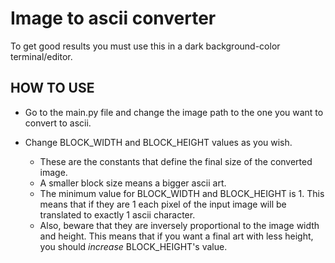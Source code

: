 # Image to ascii converter

To get good results you must use this in a dark background-color terminal/editor.

## HOW TO USE

- Go to the main.py file and change the image path to the one you want to convert to ascii.

- Change BLOCK_WIDTH and BLOCK_HEIGHT values as you wish.
    - These are the constants that define the final size of the converted image.
    - A smaller block size means a bigger ascii art.
    - The minimum value for BLOCK_WIDTH and BLOCK_HEIGHT is 1. This means that if they are 1 each pixel of the input image will be translated to exactly 1 ascii character.
    - Also, beware that they are inversely proportional to the image width and height. This means that if you want a final art with less height, you should *increase* BLOCK_HEIGHT's value.
